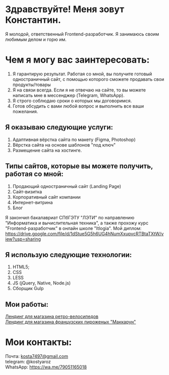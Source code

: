 # Здравствуйте! Меня зовут Константин.
Я молодой, ответственный Frontend-разработчик. Я занимаюсь своим любимым делом и горю им.
# Чем я могу вас заинтересовать:
1) Я гарантирую результат. Работая со мной, вы получите готовый одностраничный сайт, с помощью которого сможете продавать свои продукты/товары
2) Я на связи всегда. Если я не отвечаю на сайте, то вы можете написать мне в мессенджер (Telegram, WhatsApp).
3) Я строго соблюдаю сроки о которых мы договоримся.
4) Готов обсудить с вами любой вопрос и выполнить все ваши пожелания.

## Я оказываю следующие услуги:
1) Адаптивная вёрстка сайта по макету (Figma, Photoshop)
2) Вёрстка сайта на основе шаблонов "под ключ"
3) Размещение сайта на хостинге.

## Типы сайтов, которые вы можете получить, работая со мной:
1) Продающий одностраничный сайт (Landing Page)
2) Сайт-визитка
3) Корпоративный сайт компании
4) Интернет-витрина
5) Блог

Я закончил бакалавриат СПбГЭТУ "ЛЭТИ" по направлению "Информатика и вычислительная техника", а также прохожу курс "Frontend-разработчик" в онлайн школе "Itlogia". 
Мой диплом: https://drive.google.com/file/d/1dStue5G5h6UG4hNumXxupvcRTBtaTXtW/view?usp=sharing

## Я использую следующие технологии:
1) HTML5;
2) CSS
3) LESS
4) JS (jQuery, Native, Node.js)
5) Сборщик Gulp

## Мои работы:
[Лендинг для магазина ретро-велосипедов](https://konstantinrozdestvenskii.github.io/bice/)  
[Лендинг для магазина французских пироженых "Маккарун"](https://konstantinrozdestvenskii.github.io/Macaroons/)

# Мои контакты:
Почта: kosta7497@gmail.com  
telegram: @kostyaroz  
WhatsApp: https://wa.me/79051165018  
